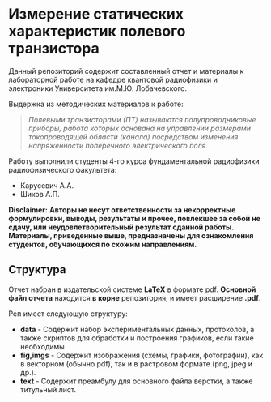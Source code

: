 # Измерение статических характеристик  полевого транзистора

Данный репозиторий содержит составленный отчет и материалы к лабораторной работе на кафедре квантовой радиофизики и электроники Университета им.М.Ю. Лобачевского.

 
Выдержка из методических материалов к работе:
> *Полевыми транзисторами (ПТ) называются полупроводниковые приборы,
работа которых основана на управлении размерами токопроводящей области
(канала) посредством изменения напряженности поперечного электрического
поля.*

Работу выполнили студенты 4-го курса фундаментальной радиофизики радиофизического факультета:
 - Карусевич А.А.
 - Шиков А.П.


**Disclaimer:**
**Авторы не несут ответственности за некорректные формулировки, выводы, результаты и прочее, повлекшее за собой не сдачу, или неудовлетворительный результат сданной работы. Материалы, приведенные выше, предназначены для ознакомления студентов, обучающихся по схожим направлениям.**

## Структура
Отчет набран в издательской системе **LaTeX** в формате pdf. 
**Основной файл отчета** находится **в корне** репозитория, и имеет
расширение **.pdf**.

Реп имеет следующую структуру:
- **data** - Содержит набор экспериментальных данных, протоколов, а также скриптов для обработки и построения графиков,
  если такие необходимы
- **fig,imgs** - Содержит изображения (схемы, графики, фотографии), как в векторном (обычно pdf), так и в растровом формате
  (png, jpeg и др.).
- **text** - Содержит преамбулу для основного файла верстки, а также титульный лист.

